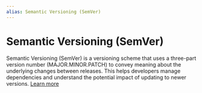 ```yaml
---
alias: Semantic Versioning (SemVer)
---
```

# Semantic Versioning (SemVer)

Semantic Versioning (SemVer) is a versioning scheme that uses a three-part version number (MAJOR.MINOR.PATCH) to convey meaning about the underlying changes between releases. This helps developers manage dependencies and understand the potential impact of updating to newer versions. [Learn more](https://semver.org/)


